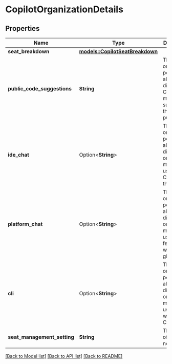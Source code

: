 # CopilotOrganizationDetails

## Properties

Name | Type | Description | Notes
------------ | ------------- | ------------- | -------------
**seat_breakdown** | [**models::CopilotSeatBreakdown**](copilot-seat-breakdown.md) |  | 
**public_code_suggestions** | **String** | The organization policy for allowing or disallowing Copilot to make suggestions that match public code. | 
**ide_chat** | Option<**String**> | The organization policy for allowing or disallowing organization members to use Copilot Chat within their editor. | [optional]
**platform_chat** | Option<**String**> | The organization policy for allowing or disallowing organization members to use Copilot features within github.com. | [optional]
**cli** | Option<**String**> | The organization policy for allowing or disallowing organization members to use Copilot within their CLI. | [optional]
**seat_management_setting** | **String** | The mode of assigning new seats. | 

[[Back to Model list]](../README.md#documentation-for-models) [[Back to API list]](../README.md#documentation-for-api-endpoints) [[Back to README]](../README.md)


